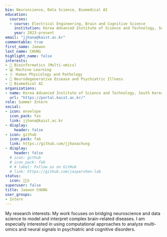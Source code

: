 ```yaml
---
bio: Neuroscience, Data Science, Biomedical AI
education: 
  courses:
  - course: Electrical Engineering, Brain and Cognitive Science
    institution: Korea Advanced Institute of Science and Technology, South Korea
    year: 2023-present
email: "jjhana@kaist.ac.kr"
commentable: true
first_name: Jaewon
last_name: CHUNG
highlight_name: false
interests:
- 📂 Bioinformatics (Multi-omics)
- 💻 Machine Learning
- 🩺 Human Physiology and Pathology
- 🧠 Neurodegenerative Disease and Psychiatric Illness
- 🤖 Biomedical AI
organizations: 
- name: Korea Advanced Institute of Science and Technology, South Korea
  url: "https://portal.kaist.ac.kr/"
role: Summer Intern
social:
- icon: envelope
  icon_pack: fas
  link: jjhana@kaist.ac.kr
- display:
    header: false
- icon: github
  icon_pack: fab
  link: https://github.com/jjhanachung
- display:
    header: false
  # icon: github
  # icon_pack: fab
  # # label: Follow us on GitHub
  # link: https://github.com/jaspershen-lab
status:
  icon: 💁🏻‍♀️️
superuser: false
title: Jaewon CHUNG
user_groups:
- Intern
---
```


My research interests: My work focuses on bridging neuroscience and data science to model and interpret complex brain-related diseases. I am especially interested in using computational approaches to analyze multi-omics and neural signals in psychiatric and cognitive disorders.

